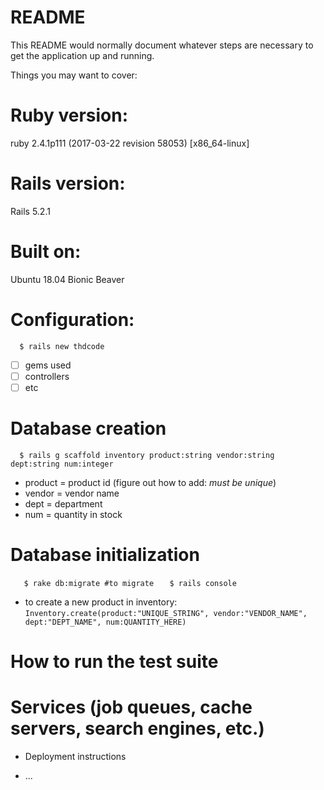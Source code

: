# README

This README would normally document whatever steps are necessary to get the
application up and running.

Things you may want to cover:

# Ruby version:
ruby 2.4.1p111 (2017-03-22 revision 58053) [x86_64-linux]

# Rails version:
Rails 5.2.1

# Built on:
Ubuntu 18.04 Bionic Beaver

# Configuration:
 
 ```  $ rails new thdcode```
- [ ] gems used
- [ ] controllers
- [ ] etc

# Database creation

 ```  $ rails g scaffold inventory product:string vendor:string dept:string num:integer```
  - product = product id (figure out how to add: *must be unique*)
  - vendor = vendor name
  - dept = department
  - num = quantity in stock

# Database initialization

```   $ rake db:migrate #to migrate```
```   $ rails console```
  - to create a new product in inventory:
      ```Inventory.create(product:"UNIQUE_STRING", vendor:"VENDOR_NAME", dept:"DEPT_NAME", num:QUANTITY_HERE)```

# How to run the test suite

# Services (job queues, cache servers, search engines, etc.)

* Deployment instructions

* ...

